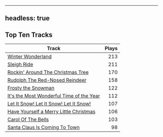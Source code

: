 
---
headless: true
---

## Top Ten Tracks

| Track | Plays |
| --- |  ---: |
|[Winter Wonderland](/songs/winter-wonderland)| 213|
|[Sleigh Ride](/songs/sleigh-ride)| 211|
|[Rockin' Around The Christmas Tree](/songs/rockin-around-the-christmas-tree)| 170|
|[Rudolph The Red-Nosed Reindeer](/songs/rudolph-the-red-nosed-reindeer)| 158|
|[Frosty the Snowman](/songs/frosty-the-snowman)| 122|
|[It's the Most Wonderful Time of the Year](/songs/its-the-most-wonderful-time-of-the-year)| 112|
|[Let It Snow! Let It Snow! Let It Snow!](/songs/let-it-snow-let-it-snow-let-it-snow)| 107|
|[Have Yourself a Merry Little Christmas](/songs/have-yourself-a-merry-little-christmas)| 106|
|[Carol Of The Bells](/songs/carol-of-the-bells)| 103|
|[Santa Claus Is Coming To Town](/songs/santa-claus-is-coming-to-town)| 98|
